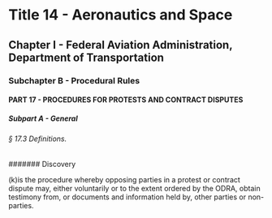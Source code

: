 
# Title 14 - Aeronautics and Space
## Chapter I - Federal Aviation Administration, Department of Transportation
### Subchapter B - Procedural Rules
#### PART 17 - PROCEDURES FOR PROTESTS AND CONTRACT DISPUTES
##### Subpart A - General
###### § 17.3 Definitions.
####### Discovery

(k)is the procedure whereby opposing parties in a protest or contract dispute may, either voluntarily or to the extent ordered by the ODRA, obtain testimony from, or documents and information held by, other parties or non-parties.
